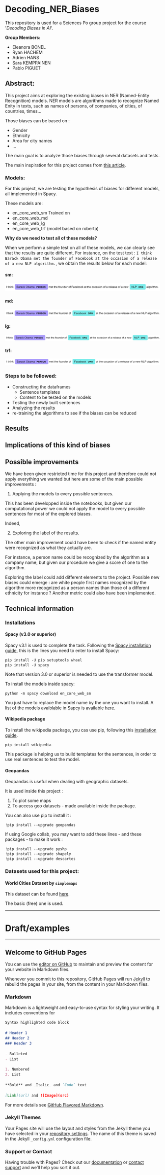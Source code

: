 # Decoding_NER_Biases

This repository is used for a Sciences Po group project for the course '*Decoding Biases in AI*'.

**Group Members:**

- Eleanora BONEL
- Ryan HACHEM
- Adrien HANS
- Sara KEMPPAINEN
- Pablo PIGUET

## Abstract:

This project aims at exploring the existing biases in NER (Named-Entity Recognition) models. NER models are algorithms made to recognize Named Enity in texts, such as names of persons, of companies, of cities, of countries, times...

Those biases can be based on :
- Gender
- Ethnicity
- Area for city names
- ...

The main goal is to analyze those biases through several datasets and tests. 

The main inspiration for this project comes from [this article](https://arxiv.org/pdf/2008.03415.pdf).


### Models: 

For this project, we are testing the hypothesis of biases for different models, all implemented in Spacy. 

These models are:

- en_core_web_sm
  Trained on 
- en_core_web_md
- en_core_web_lg
- en_core_web_trf (model based on roberta)

**Why do we need to test all of these models?**

When we perform a simple test on all of these models, we can clearly see that the results are quite different. 
For instance, on the test text : `I think Barack Obama met the founder of Facebook at the occasion of a release of a new NLP algorithm.`, we obtain the results below for each model: 

#### sm:
![Image](images/sm.JPG)
#### md:
![Image](images/md.JPG)
#### lg:
![Image](images/lg.JPG)
#### trf:
![Image](images/trf.JPG)

### Steps to be followed:

- Constructing the dataframes 
  - Sentence templates
  - Content to be tested on the models
- Testing the newly built sentences 
- Analyzing the results 
- re-training the algorithms to see if the biases can be reduced

## Results


## Implications of this kind of biases


## Possible improvements

We have been given restricted time for this project and therefore could not apply everything we wanted but here are some of the main possible improvements :

1. Applying the models to every possible sentences. 

This has been developped inside the notebooks, but given our computational power we could not apply the model to every possible sentences for most of the explored biases. 

Indeed, 

2. Exploring the label of the results. 

The other main improvement could have been to check if the named entity were recognized as what they actually are. 

For instance, a person name could be recognized by the algorithm as a company name, but given our procedure we give a score of one to the algorithm. 

Exploring the label could add different elements to the project. Possible new biases could emerge : are white people first names recognized by the algorithm more recognized as a person names than those of a different ethnicity for instance ? Another metric could also have been implemented. 



## Technical information

### Installations

#### Spacy (v3.0 or superior)

Spacy v3.1 is used to complete the task. 
Following the [Spacy installation guide](https://spacy.io/usage), this is the lines you need to enter to install Spacy: 

```
pip install -U pip setuptools wheel
pip install -U spacy
```

Note that version 3.0 or superior is needed to use the transformer model.

To install the models inside spacy: 

```
python -m spacy download en_core_web_sm
```

You just have to replace the model name by the one you want to install. A list of the models avaiblable in Sapcy is available [here](https://spacy.io/usage/models).

#### Wikipedia package

To install the wikipedia package, you cas use pip, following this [installation guide](https://pypi.org/project/wikipedia/).

```
pip install wikipedia 
```

This package is helping us to build templates for the sentences, in order to use real sentences to test the model. 



#### Geopandas 

Geopandas is useful when dealing with geographic datasets. 

It is used inside this project :
1) To plot some maps 
2) To access geo datasets - made available inside the package. 


You can also use pip to install it : 
```
!pip install --upgrade geopandas
```
If using Google collab, you may want to add these lines - and these packages - to make it work : 

```
!pip install --upgrade pyshp
!pip install --upgrade shapely
!pip install --upgrade descartes
```

### Datasets used for this project: 

#### World Cities Dataset by `simplemaps`

This dataset can be found [here](https://simplemaps.com/data/world-cities). 

The basic (free) one is used.



--------------------
# Draft/examples
-------------------



## Welcome to GitHub Pages

You can use the [editor on GitHub](https://github.com/adrihans/Decoding_NER_Biases/edit/main/docs/index.md) to maintain and preview the content for your website in Markdown files.

Whenever you commit to this repository, GitHub Pages will run [Jekyll](https://jekyllrb.com/) to rebuild the pages in your site, from the content in your Markdown files.

### Markdown

Markdown is a lightweight and easy-to-use syntax for styling your writing. It includes conventions for

```markdown
Syntax highlighted code block

# Header 1
## Header 2
### Header 3

- Bulleted
- List

1. Numbered
2. List

**Bold** and _Italic_ and `Code` text

[Link](url) and ![Image](src)
```

For more details see [GitHub Flavored Markdown](https://guides.github.com/features/mastering-markdown/).

### Jekyll Themes

Your Pages site will use the layout and styles from the Jekyll theme you have selected in your [repository settings](https://github.com/adrihans/Decoding_NER_Biases/settings/pages). The name of this theme is saved in the Jekyll `_config.yml` configuration file.

### Support or Contact

Having trouble with Pages? Check out our [documentation](https://docs.github.com/categories/github-pages-basics/) or [contact support](https://support.github.com/contact) and we’ll help you sort it out.
